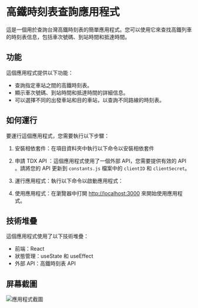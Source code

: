 # 高鐵時刻表查詢應用程式

這是一個用於查詢台灣高鐵時刻表的簡單應用程式。您可以使用它來查找高鐵列車的時刻表信息，包括車次號碼、到站時間和抵達時間。

## 功能

這個應用程式提供以下功能：

- 查詢指定車站之間的高鐵時刻表。
- 顯示車次號碼、到站時間和抵達時間的詳細信息。
- 可以選擇不同的出發車站和目的車站，以查詢不同路線的時刻表。

## 如何運行

要運行這個應用程式，您需要執行以下步驟：

1. 安裝相依套件：在項目資料夾中執行以下命令以安裝相依套件

2. 申請 TDX API ：這個應用程式使用了一個外部 API，您需要提供有效的 API 。請將您的 API 更新到 `constants.js` 檔案中的 `clientID` 和 `clientSecret`。

3. 運行應用程式：執行以下命令以啟動應用程式：

4. 使用應用程式：在瀏覽器中打開 [http://localhost:3000](http://localhost:3000) 來開始使用應用程式。

## 技術堆疊

這個應用程式使用了以下技術堆疊：

- 前端：React
- 狀態管理：useState 和 useEffect 
- 外部 API：高鐵時刻表 API

## 屏幕截圖

![應用程式截圖](highspeedtrain.png)